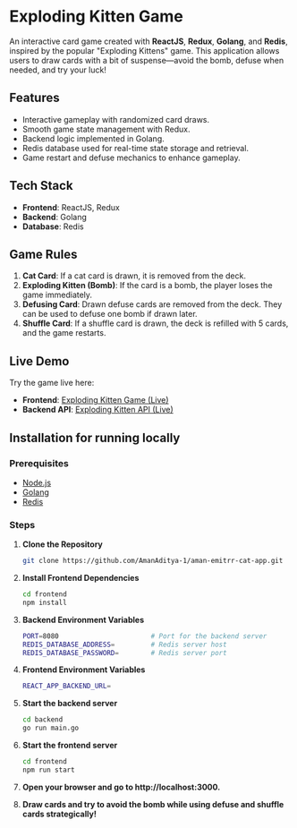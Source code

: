 # Exploding Kitten Game

An interactive card game created with **ReactJS**, **Redux**, **Golang**, and **Redis**, inspired by the popular "Exploding Kittens" game. This application allows users to draw cards with a bit of suspense—avoid the bomb, defuse when needed, and try your luck!

## Features

- Interactive gameplay with randomized card draws.
- Smooth game state management with Redux.
- Backend logic implemented in Golang.
- Redis database used for real-time state storage and retrieval.
- Game restart and defuse mechanics to enhance gameplay.

## Tech Stack

- **Frontend**: ReactJS, Redux
- **Backend**: Golang
- **Database**: Redis

## Game Rules

1. **Cat Card**: If a cat card is drawn, it is removed from the deck.
2. **Exploding Kitten (Bomb)**: If the card is a bomb, the player loses the game immediately.
3. **Defusing Card**: Drawn defuse cards are removed from the deck. They can be used to defuse one bomb if drawn later.
4. **Shuffle Card**: If a shuffle card is drawn, the deck is refilled with 5 cards, and the game restarts.

## Live Demo

Try the game live here:
- **Frontend**: [Exploding Kitten Game (Live)](https://aman-emitrr-cat-app.netlify.app/)
- **Backend API**: [Exploding Kitten API (Live)](https://aman-emitrr-cat-app.onrender.com)


## Installation for running locally

### Prerequisites

- [Node.js](https://nodejs.org/)
- [Golang](https://golang.org/)
- [Redis](https://redis.io/)

### Steps

1. **Clone the Repository**
   ```bash
   git clone https://github.com/AmanAditya-1/aman-emitrr-cat-app.git

2. **Install Frontend Dependencies**
   ```bash
   cd frontend
   npm install

3. **Backend Environment Variables**
   ```bash
   PORT=8080                       # Port for the backend server
   REDIS_DATABASE_ADDRESS=         # Redis server host
   REDIS_DATABASE_PASSWORD=        # Redis server port


4. **Frontend Environment Variables**
   ```bash
   REACT_APP_BACKEND_URL=

5. **Start the backend server**
   ```bash
   cd backend
   go run main.go

6. **Start the frontend server**
   ```bash
   cd frontend
   npm run start

7. **Open your browser and go to http://localhost:3000.**

8. **Draw cards and try to avoid the bomb while using defuse and shuffle cards strategically!**







